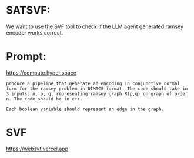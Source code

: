 # SATSVF:

We want to use the SVF tool to check if the LLM agent generated ramsey encoder works correct.

# Prompt: 

https://compute.hyper.space

```
produce a pipeline that generate an encoding in conjunctive normal form for the ramsey problem in DIMACS format. The code should take in 3 inputs: n, p, q, representing ramsey graph R(p,q) on graph of order n. The code should be in c++.

Each boolean variable should represent an edge in the graph.
```

# SVF

https://websvf.vercel.app